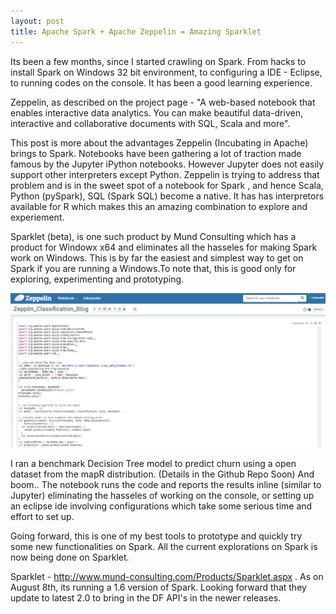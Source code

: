 ```yaml
---
layout: post
title: Apache Spark + Apache Zeppelin = Amazing Sparklet
---
```


Its been a few months, since I started crawling on Spark. From hacks to install Spark on Windows 32 bit environment, to configuring a IDE - Eclipse, to running codes on the console. It has been a good learning experience.

Zeppelin, as described on the project page -  "A web-based notebook that enables interactive data analytics. You can make beautiful data-driven, interactive and collaborative documents with SQL, Scala and more".

This post is more about the advantages Zeppelin (Incubating in Apache) brings to Spark. Notebooks have been gathering a lot of traction made famous by the Jupyter iPython notebooks. However Jupyter does not easily support other interpreters except Python.
Zeppelin is trying to address that problem and is in the sweet spot of a notebook for Spark , and hence Scala, Python (pySpark), SQL (Spark SQL) become a native. It has has interpretors available for R which makes this an amazing combination to explore and experiement.


Sparklet (beta), is one such product by Mund Consulting which has a product for Windowx x64 and eliminates all the hasseles for making Spark work on Windows. This is by far the easiest and simplest way to get on Spark if you are running a Windows.To note that, this is good only for exploring, experimenting and prototyping.


![alt text](/images/zeppelin.PNG "Zeppelin Interpreter")

I ran a benchmark Decision Tree model to predict churn using a open dataset from the mapR distribution. (Details in the Github Repo Soon)
And boom.. The notebook runs the code and reports the results inline (similar to Jupyter) eliminating the hasseles of working on the console, or setting up an eclipse ide  involving configurations which take some serious time and effort to set up.

Going forward, this is one of my best tools to prototype and quickly try some new functionalities on Spark. All the current explorations on Spark is now being done on Sparklet.

Sparklet - <http://www.mund-consulting.com/Products/Sparklet.aspx> . As on August 8th, its running a 1.6 version of Spark. Looking forward that they update to latest 2.0 to bring in the DF API's in the newer releases.


